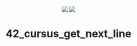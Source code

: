 <div align="center">
  <img  display=block src="https://game.42sp.org.br/static/assets/achievements/get_next_linem.png" />
   <img  src="https://badge42.herokuapp.com/api/project/idavoli-/get_next_line" />
  <h1>42_cursus_get_next_line</h1>
</div>

